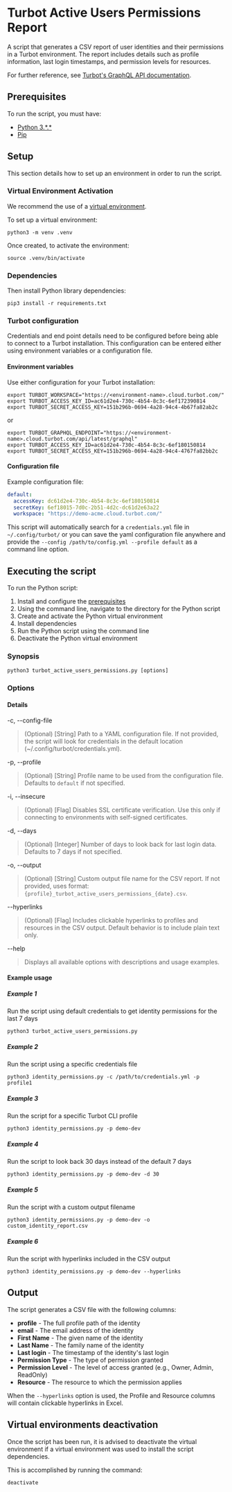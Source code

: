 # Turbot Active Users Permissions Report

A script that generates a CSV report of user identities and their permissions in a Turbot environment. The report includes details such as profile information, last login timestamps, and permission levels for resources.

For further reference, see [Turbot's GraphQL API documentation](https://turbot.com/guardrails/docs/reference/graphql).

## Prerequisites

To run the script, you must have:

- [Python 3.\*.\*](https://www.python.org/downloads/)
- [Pip](https://pip.pypa.io/en/stable/installation/)

## Setup

This section details how to set up an environment in order to run the script.

### Virtual Environment Activation

We recommend the use of a [virtual environment](https://docs.python.org/3/library/venv.html).

To set up a virtual environment:

```shell
python3 -m venv .venv
```

Once created, to activate the environment:

```shell
source .venv/bin/activate
```

### Dependencies

Then install Python library dependencies:

```shell
pip3 install -r requirements.txt
```

### Turbot configuration

Credentials and end point details need to be configured before being able to connect to a Turbot installation.
This configuration can be entered either using environment variables or a configuration file.

#### Environment variables

Use either configuration for your Turbot installation:

```shell
export TURBOT_WORKSPACE="https://<environment-name>.cloud.turbot.com/"
export TURBOT_ACCESS_KEY_ID=ac61d2e4-730c-4b54-8c3c-6ef172390814
export TURBOT_SECRET_ACCESS_KEY=151b296b-0694-4a28-94c4-4b67fa82ab2c
```

or

```shell
export TURBOT_GRAPHQL_ENDPOINT="https://<environment-name>.cloud.turbot.com/api/latest/graphql"
export TURBOT_ACCESS_KEY_ID=ac61d2e4-730c-4b54-8c3c-6ef180150814
export TURBOT_SECRET_ACCESS_KEY=151b296b-0694-4a28-94c4-4767fa82bb2c
```

#### Configuration file

Example configuration file:

```yaml
default:
  accessKey: dc61d2e4-730c-4b54-8c3c-6ef180150814
  secretKey: 6ef18015-7d0c-2b51-4d2c-dc61d2e63a22
  workspace: "https://demo-acme.cloud.turbot.com/"
```

This script will automatically search for a `credentials.yml` file in `~/.config/turbot/` or you can save the yaml configuration file anywhere and provide the `--config /path/to/config.yml --profile default` as a command line option.

## Executing the script

To run the Python script:

1. Install and configure the [prerequisites](#prerequisites)
2. Using the command line, navigate to the directory for the Python script
3. Create and activate the Python virtual environment
4. Install dependencies
5. Run the Python script using the command line
6. Deactivate the Python virtual environment

### Synopsis

```shell
python3 turbot_active_users_permissions.py [options]
```

### Options

#### Details

-c, --config-file

> (Optional) [String] Path to a YAML configuration file. If not provided, the script will look for credentials in the default location (~/.config/turbot/credentials.yml).

-p, --profile

> (Optional) [String] Profile name to be used from the configuration file. Defaults to `default` if not specified.

-i, --insecure

> (Optional) [Flag] Disables SSL certificate verification. Use this only if connecting to environments with self-signed certificates.

-d, --days

> (Optional) [Integer] Number of days to look back for last login data. Defaults to 7 days if not specified.

-o, --output

> (Optional) [String] Custom output file name for the CSV report. If not provided, uses format: `{profile}_turbot_active_users_permissions_{date}.csv`.

--hyperlinks

> (Optional) [Flag] Includes clickable hyperlinks to profiles and resources in the CSV output. Default behavior is to include plain text only.

--help

> Displays all available options with descriptions and usage examples.

#### Example usage

##### Example 1

Run the script using default credentials to get identity permissions for the last 7 days

```shell
python3 turbot_active_users_permissions.py
```

##### Example 2

Run the script using a specific credentials file

```shell
python3 identity_permissions.py -c /path/to/credentials.yml -p profile1
```

##### Example 3

Run the script for a specific Turbot CLI profile

```shell
python3 identity_permissions.py -p demo-dev
```

##### Example 4

Run the script to look back 30 days instead of the default 7 days

```shell
python3 identity_permissions.py -p demo-dev -d 30
```

##### Example 5

Run the script with a custom output filename

```shell
python3 identity_permissions.py -p demo-dev -o custom_identity_report.csv
```

##### Example 6

Run the script with hyperlinks included in the CSV output

```shell
python3 identity_permissions.py -p demo-dev --hyperlinks
```

## Output

The script generates a CSV file with the following columns:

- **profile** - The full profile path of the identity
- **email** - The email address of the identity
- **First Name** - The given name of the identity
- **Last Name** - The family name of the identity
- **Last login** - The timestamp of the identity's last login
- **Permission Type** - The type of permission granted
- **Permission Level** - The level of access granted (e.g., Owner, Admin, ReadOnly)
- **Resource** - The resource to which the permission applies

When the `--hyperlinks` option is used, the Profile and Resource columns will contain clickable hyperlinks in Excel.

## Virtual environments deactivation

Once the script has been run, it is advised to deactivate the virtual environment if a virtual environment was used to install the script dependencies.

This is accomplished by running the command:

```shell
deactivate
```
